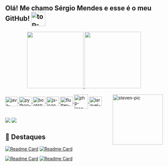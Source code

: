 ## Olá! Me chamo Sérgio Mendes e esse é o meu GitHub!  <img align="center" alt="top-logo" height="45" src="https://user-images.githubusercontent.com/85349959/181610343-ad0122c9-c768-41b1-89fc-f891f5caaa61.png">

<div align="center">
  <a href="https://github.com/sergiomnds">
  <img height="180em" src="https://github-readme-stats-lilac-rho.vercel.app/api?username=sergiomnds&show_icons=true&theme=gotham&include_all_commits=true&count_private=true"/>
  <img height="180em" src="https://github-readme-stats-lilac-rho.vercel.app/api/top-langs/?username=sergiomnds&layout=compact&langs_count=7&theme=gotham"/>
</div>

<div style="display: inline_block"><br>
  <img align="center" alt="java-icon" height="30" width="40" src="https://cdn.jsdelivr.net/gh/devicons/devicon/icons/java/java-original.svg">
  <img align="center" alt="python-icon" height="30" width="40" src="https://cdn.jsdelivr.net/gh/devicons/devicon/icons/python/python-original.svg">
  <img align="center" alt="bootstrap-icon" height="30" width="40" src="https://cdn.jsdelivr.net/gh/devicons/devicon/icons/bootstrap/bootstrap-original.svg">
  <img align="center" alt="js-icon" height="30" width="40" src="https://cdn.jsdelivr.net/gh/devicons/devicon/icons/javascript/javascript-original.svg">
  <img align="center" alt="flutter-icon" height="30" width="40" src="https://cdn.jsdelivr.net/gh/devicons/devicon/icons/flutter/flutter-original.svg" />
  <img align="center" alt="php-icon" height="45" width="45" src="https://cdn.jsdelivr.net/gh/devicons/devicon/icons/php/php-original.svg" />
  <img align="center" alt="laravel-icon" height="30" width="40" src="https://cdn.jsdelivr.net/gh/devicons/devicon/icons/laravel/laravel-plain.svg" />
  
  <img align="right" alt="steven-pic" height="160" src="https://64.media.tumblr.com/310056e369f06526d341936f0f1e9879/e09e8ff932ed94f8-f9/s400x600/80282bf8db181c0378f085628785695e60204308.gifv">
  
</div>

##

<div>
  <a href = "mailto:srgmendesl@gmail.com"><img src="https://img.shields.io/badge/Gmail-D14836?style=for-the-badge&logo=gmail&logoColor=white"></a>
  <a href="https://www.linkedin.com/in/sergiomendes-perfil/" target="_blank"><img src="https://img.shields.io/badge/-LinkedIn-%230077B5?style=for-the-badge&logo=linkedin&logoColor=white" target="_blank"></a> 
</div>

## 🚀 Destaques
[![Readme Card](https://github-readme-stats-lilac-rho.vercel.app/api/pin/?username=sergiomnds&repo=letterboxd-interface&theme=gotham
)](https://github.com/sergiomnds/letterboxd-interface)
[![Readme Card](https://github-readme-stats-lilac-rho.vercel.app/api/pin/?username=sergiomnds&repo=personal-expenses-flutter&theme=gotham
)](https://github.com/sergiomnds/personal-expenses-flutter)

[![Readme Card](https://github-readme-stats-lilac-rho.vercel.app/api/pin/?username=sergiomnds&repo=clinica-oftalmologica-laravel&theme=gotham
)](https://github.com/sergiomnds/clinica-oftalmologica-laravel)
[![Readme Card](https://github-readme-stats-lilac-rho.vercel.app/api/pin/?username=sergiomnds&repo=python-mundo3&theme=gotham
)](https://github.com/sergiomnds/python-mundo3)
